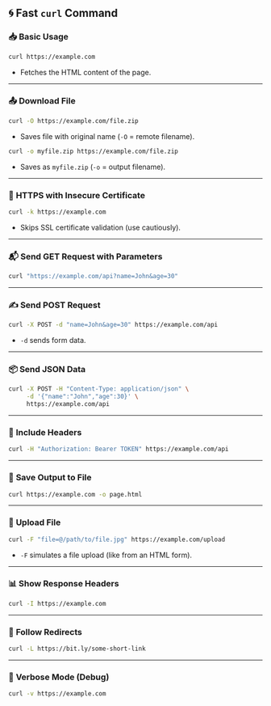 ## 🌀 **Fast `curl` Command**

### 📥 **Basic Usage**

```bash
curl https://example.com
```

* Fetches the HTML content of the page.

---

### 📤 **Download File**

```bash
curl -O https://example.com/file.zip
```

* Saves file with original name (`-O` = remote filename).

```bash
curl -o myfile.zip https://example.com/file.zip
```

* Saves as `myfile.zip` (`-o` = output filename).

---

### 🔐 **HTTPS with Insecure Certificate**

```bash
curl -k https://example.com
```

* Skips SSL certificate validation (use cautiously).

---

### 📬 **Send GET Request with Parameters**

```bash
curl "https://example.com/api?name=John&age=30"
```

---

### ✍️ **Send POST Request**

```bash
curl -X POST -d "name=John&age=30" https://example.com/api
```

* `-d` sends form data.

---

### 📦 **Send JSON Data**

```bash
curl -X POST -H "Content-Type: application/json" \
     -d '{"name":"John","age":30}' \
     https://example.com/api
```

---

### 🧾 **Include Headers**

```bash
curl -H "Authorization: Bearer TOKEN" https://example.com/api
```

---

### 📄 **Save Output to File**

```bash
curl https://example.com -o page.html
```

---

### 📂 **Upload File**

```bash
curl -F "file=@/path/to/file.jpg" https://example.com/upload
```

* `-F` simulates a file upload (like from an HTML form).

---

### 📊 **Show Response Headers**

```bash
curl -I https://example.com
```

---

### 🚦 **Follow Redirects**

```bash
curl -L https://bit.ly/some-short-link
```

---

### 🐾 **Verbose Mode (Debug)**

```bash
curl -v https://example.com
```
